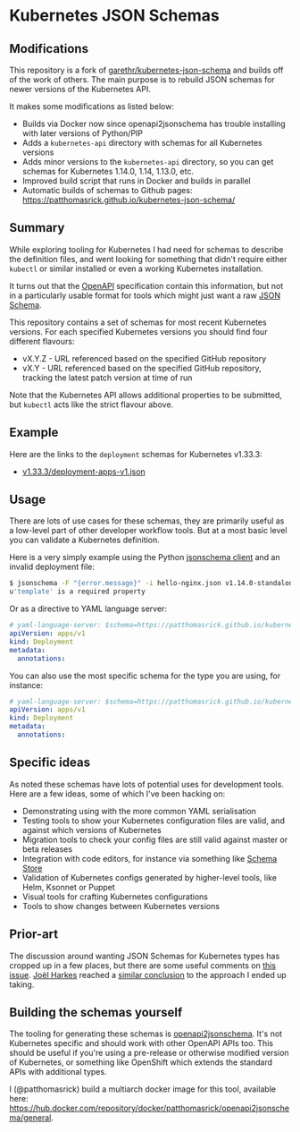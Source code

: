 # Kubernetes JSON Schemas

## Modifications

This repository is a fork of [garethr/kubernetes-json-schema](https://github.com/garethr/kubernetes-json-schema) and
builds off of the work of others. The main purpose is to rebuild JSON schemas for newer versions of the Kubernetes API.

It makes some modifications as listed below:

- Builds via Docker now since openapi2jsonschema has trouble installing with later versions of Python/PIP
- Adds a `kubernetes-api` directory with schemas for all Kubernetes versions
- Adds minor versions to the `kubernetes-api` directory, so you can get schemas for Kubernetes 1.14.0, 1.14, 1.13.0,
  etc.
- Improved build script that runs in Docker and builds in parallel
- Automatic builds of schemas to Github pages: <https://patthomasrick.github.io/kubernetes-json-schema/>

## Summary

While exploring tooling for Kubernetes I had need for schemas to describe the definition files, and went looking for
something that didn't require either `kubectl` or similar installed or even a working Kubernetes installation.

It turns out that the [OpenAPI](https://www.openapis.org/) specification contain this information, but not in a
particularly usable format for tools which might just want a raw [JSON Schema](http://json-schema.org/).

This repository contains a set of schemas for most recent Kubernetes versions. For each specified Kubernetes versions
you should find four different flavours:

- vX.Y.Z - URL referenced based on the specified GitHub repository
- vX.Y - URL referenced based on the specified GitHub repository, tracking the latest patch version at time of run

Note that the Kubernetes API allows additional properties to be submitted, but `kubectl` acts like the strict flavour
above.

## Example

Here are the links to the `deployment` schemas for Kubernetes v1.33.3:

- [v1.33.3/deployment-apps-v1.json](kubernetes-api/v1.33.3/deployment-apps-v1.json)

## Usage

There are lots of use cases for these schemas, they are primarily useful as a low-level part of other developer workflow
tools. But at a most basic level you can validate a Kubernetes definition.

Here is a very simply example using the Python [jsonschema client](https://github.com/Julian/jsonschema) and an invalid
deployment file:

```sh
$ jsonschema -F "{error.message}" -i hello-nginx.json v1.14.0-standalone/deployment.json
u'template' is a required property
```

Or as a directive to YAML language server:

```yaml
# yaml-language-server: $schema=https://patthomasrick.github.io/kubernetes-json-schema/v1.32/all.json
apiVersion: apps/v1
kind: Deployment
metadata:
  annotations:
```

You can also use the most specific schema for the type you are using, for instance:

```yaml
# yaml-language-server: $schema=https://patthomasrick.github.io/kubernetes-json-schema/v1.32/deployment-apps-v1.json
apiVersion: apps/v1
kind: Deployment
metadata:
  annotations:
```

## Specific ideas

As noted these schemas have lots of potential uses for development tools. Here are a few ideas, some of which I've been
hacking on:

- Demonstrating using with the more common YAML serialisation
- Testing tools to show your Kubernetes configuration files are valid, and against which versions of Kubernetes
- Migration tools to check your config files are still valid against master or beta releases
- Integration with code editors, for instance via something like [Schema Store](http://schemastore.org/json/)
- Validation of Kubernetes configs generated by higher-level tools, like Helm, Ksonnet or Puppet
- Visual tools for crafting Kubernetes configurations
- Tools to show changes between Kubernetes versions

## Prior-art

The discussion around wanting JSON Schemas for Kubernetes types has cropped up in a few places, but there are some
useful comments on [this issue](https://github.com/kubernetes/kubernetes/issues/14987).
[Joël Harkes](https://github.com/joelharkes) reached a
[similar conclusion](https://github.com/jbeda/kubernetes-detached/tree/master/api/doc) to the approach I ended up
taking.

## Building the schemas yourself

The tooling for generating these schemas is [openapi2jsonschema](https://github.com/garethr/openapi2jsonschema). It's
not Kubernetes specific and should work with other OpenAPI APIs too. This should be useful if you're using a pre-release
or otherwise modified version of Kubernetes, or something like OpenShift which extends the standard APIs with additional
types.

I (@patthomasrick) build a multiarch docker image for this tool, available here:
https://hub.docker.com/repository/docker/patthomasrick/openapi2jsonschema/general.
